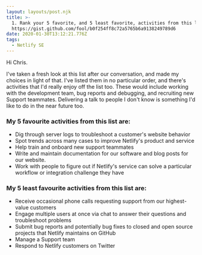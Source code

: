 ```yaml
---
layout: layouts/post.njk
title: >-
  1. Rank your 5 favorite, and 5 least favorite, activities from this list:
  https://gist.github.com/fool/b0f254ff8c72a5765b6a9138249789d6
date: 2020-01-30T13:12:21.776Z
tags:
  - Netlify SE
---
```

Hi Chris. 

I've taken a fresh look at this list after our conversation, and made my choices in light of that. I've listed them in no particular order, and there's activities that I'd really enjoy off the list too. These would include working with the development team, bug reports and debugging, and recruiting new Support teammates. Delivering a talk to people I don't know is something I'd like to do in the near future too.

### My 5 favourite activities from this list are:

* Dig through server logs to troubleshoot a customer's website behavior
* Spot trends across many cases to improve Netlify's product and service
* Help train and onboard new support teammates
* Write and maintain documentation for our software and blog posts for our website.
* Work with people to figure out if Netlify's service can solve a particular workflow or integration challenge they have

### My 5 least favourite activities from this list are:

* Receive occasional phone calls requesting support from our highest-value customers
* Engage multiple users at once via chat to answer their questions and troubleshoot problems
* Submit bug reports and potentially bug fixes to closed and open source projects that Netlify maintains on GitHub
* Manage a Support team 
* Respond to Netlify customers on Twitter

